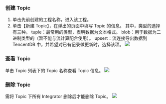 ###  创建 Topic
1. 单击先前创建的工程名称，进入该工程。
2. 单击【新建 Topic】，在弹出的页面中填写 Topic 的信息。
其中，类型的选择有三种。
tuple：最常用的类型，表明数据为文本格式。
blob：用于数据为二进制类型的（暂不能与流计算配合使用）。
upsert：流连接导出数据到 TencentDB 中，并希望对已有记录做更新时，选择该项。
![](https://main.qcloudimg.com/raw/84b3d1446877a3d4e964713ff3c03428.png)

### 查看 Topic
单击 Topic 列表下的 Topic 名称查看 Topic 信息。
![](https://main.qcloudimg.com/raw/434f0f1457e5d0727affdd33b76070ce.png)
### 删除 Topic
需将 Topic 下所有 Integrator 删除后才能删除 Topic。
![](https://main.qcloudimg.com/raw/c15f721cb59ca98edf57cb1060cda448.png)
